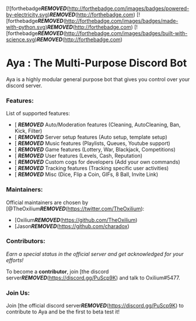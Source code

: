 [![forthebadge***REMOVED***(http://forthebadge.com/images/badges/powered-by-electricity.svg)***REMOVED***(http://forthebadge.com)
[![forthebadge***REMOVED***(http://forthebadge.com/images/badges/made-with-python.svg)***REMOVED***(http://forthebadge.com)
[![forthebadge***REMOVED***(http://forthebadge.com/images/badges/built-with-science.svg)***REMOVED***(http://forthebadge.com)

# Aya : The Multi-Purpose Discord Bot
Aya is a highly modular general purpose bot that gives you control over your discord server.

### Features: 
List of supported features:
- [ ***REMOVED*** Auto/Moderation features (Cleaning, AutoCleaning, Ban, Kick, Filter)
- [ ***REMOVED*** Server setup features (Auto setup, template setup)
- [ ***REMOVED*** Music features (Playlists, Queues, Youtube support)
- [ ***REMOVED*** Game features (Lottery, War, Blackjack, Competitions)
- [ ***REMOVED*** User features (Levels, Cash, Reputation)
- [ ***REMOVED*** Custom cogs for developers (Add your own commands)
- [ ***REMOVED*** Tracking features (Tracking specific user activities)
- [ ***REMOVED*** Misc (Dice, Flip a Coin, GIFs, 8 Ball, Invite Link)

### Maintainers:
Official maintainers are chosen by [@TheOxilium***REMOVED***(https://twitter.com/TheOxilium):
- [Oxilium***REMOVED***(https://github.com/TheOxilium)
- [Jason***REMOVED***(https://github.com/charadox) 

### Contributors:
*Earn a special status in the official server and get acknowledged for your efforts!*

To become a **contributor**, join [the discord server***REMOVED***(https://discord.gg/PuScp9K) and talk to Oxilium#5477.

### Join Us:
Join [the official discord server***REMOVED***(https://discord.gg/PuScp9K) to contribute to Aya and be the first to beta test it!
